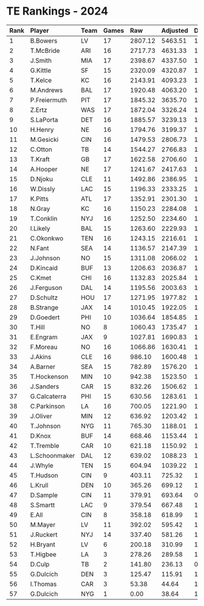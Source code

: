 # TE Rankings - 2024

| Rank | Player        | Team | Games | Raw     | Adjusted | Difficulty | Avg/Game | Typical | Consistency | Trend    |
| :----| :-------------| :----| :-----| :-------| :--------| :----------| :--------| :-------| :-----------| :--------|
| 1    | B.Bowers      | LV   | 17    | 2807.12 | 5463.51  | 1.031      | 321.38   | 279.76  | 7/2/8       | +125.7%  |
| 2    | T.McBride     | ARI  | 16    | 2717.73 | 4631.33  | 1.018      | 289.46   | 344.87  | 11/1/4      | +116.3%  |
| 3    | J.Smith       | MIA  | 17    | 2398.67 | 4337.50  | 1.012      | 255.15   | 256.22  | 9/0/8       | +209.7%  |
| 4    | G.Kittle      | SF   | 15    | 2320.09 | 4320.87  | 1.019      | 288.06   | 311.23  | 6/3/6       | +125.5%  |
| 5    | T.Kelce       | KC   | 16    | 2143.91 | 4093.23  | 1.015      | 255.83   | 272.45  | 8/2/6       | +180.0%  |
| 6    | M.Andrews     | BAL  | 17    | 1920.48 | 4063.20  | 1.023      | 239.01   | 220.34  | 6/1/10      | +193.7%  |
| 7    | P.Freiermuth  | PIT  | 17    | 1845.32 | 3635.70  | 1.027      | 213.86   | 218.06  | 7/2/8       | +98.5%   |
| 8    | Z.Ertz        | WAS  | 17    | 1872.04 | 3326.24  | 1.020      | 195.66   | 188.25  | 8/1/8       | +189.1%  |
| 9    | S.LaPorta     | DET  | 16    | 1885.57 | 3239.13  | 1.018      | 202.45   | 196.98  | 7/1/8       | +144.9%  |
| 10   | H.Henry       | NE   | 16    | 1794.76 | 3199.37  | 1.039      | 199.96   | 191.52  | 8/0/8       | +228.4%  |
| 11   | M.Gesicki     | CIN  | 16    | 1479.53 | 2806.73  | 1.033      | 175.42   | 182.31  | 10/1/5      | +333.6%  |
| 12   | C.Otton       | TB   | 14    | 1544.27 | 2766.83  | 1.021      | 197.63   | 163.50  | 6/0/8       | INACTIVE |
| 13   | T.Kraft       | GB   | 17    | 1622.58 | 2706.60  | 1.020      | 159.21   | 160.70  | 10/0/7      | +169.6%  |
| 14   | A.Hooper      | NE   | 17    | 1241.67 | 2417.63  | 1.025      | 142.21   | 142.18  | 8/3/6       | +161.1%  |
| 15   | D.Njoku       | CLE  | 11    | 1492.86 | 2386.95  | 1.025      | 217.00   | 201.33  | 5/0/6       | +189.0%  |
| 16   | W.Dissly      | LAC  | 15    | 1196.33 | 2333.25  | 1.020      | 155.55   | 161.75  | 10/0/5      | +220.2%  |
| 17   | K.Pitts       | ATL  | 17    | 1352.91 | 2301.30  | 1.014      | 135.37   | 128.66  | 8/1/8       | +393.3%  |
| 18   | N.Gray        | KC   | 16    | 1150.23 | 2284.08  | 1.015      | 142.76   | 141.85  | 9/0/7       | +335.4%  |
| 19   | T.Conklin     | NYJ  | 16    | 1252.50 | 2234.60  | 1.025      | 139.66   | 137.36  | 6/0/10      | +194.1%  |
| 20   | I.Likely      | BAL  | 15    | 1263.60 | 2229.93  | 1.016      | 148.66   | 139.53  | 8/1/6       | +281.9%  |
| 21   | C.Okonkwo     | TEN  | 16    | 1243.15 | 2216.61  | 1.015      | 138.54   | 150.92  | 9/1/6       | +212.2%  |
| 22   | N.Fant        | SEA  | 14    | 1136.57 | 2147.39  | 1.017      | 153.39   | 155.57  | 7/2/5       | +145.5%  |
| 23   | J.Johnson     | NO   | 15    | 1311.08 | 2066.02  | 1.031      | 137.73   | 141.09  | 9/1/5       | +125.1%  |
| 24   | D.Kincaid     | BUF  | 13    | 1206.63 | 2036.87  | 1.019      | 156.68   | 161.20  | 6/2/5       | +107.9%  |
| 25   | C.Kmet        | CHI  | 16    | 1132.83 | 2025.84  | 1.030      | 126.61   | 104.42  | 8/1/7       | +362.1%  |
| 26   | J.Ferguson    | DAL  | 14    | 1195.56 | 2003.63  | 1.015      | 143.12   | 132.44  | 6/2/6       | +136.9%  |
| 27   | D.Schultz     | HOU  | 17    | 1271.95 | 1977.82  | 1.029      | 116.34   | 104.77  | 8/0/9       | +116.2%  |
| 28   | B.Strange     | JAX  | 14    | 1010.45 | 1922.05  | 1.025      | 137.29   | 125.22  | 7/1/6       | +283.8%  |
| 29   | D.Goedert     | PHI  | 10    | 1036.64 | 1854.85  | 1.034      | 185.48   | 157.86  | 3/0/7       | +118.7%  |
| 30   | T.Hill        | NO   | 8     | 1060.43 | 1735.47  | 1.035      | 216.93   | 195.19  | 4/2/2       | INACTIVE |
| 31   | E.Engram      | JAX  | 9     | 1027.81 | 1690.83  | 1.025      | 187.87   | 182.91  | 3/2/4       | INACTIVE |
| 32   | F.Moreau      | NO   | 16    | 1066.86 | 1630.41  | 1.021      | 101.90   | 107.37  | 8/1/7       | +261.3%  |
| 33   | J.Akins       | CLE  | 16    | 986.10  | 1600.48  | 1.034      | 100.03   | 97.15   | 7/1/8       | +310.8%  |
| 34   | A.Barner      | SEA  | 15    | 782.89  | 1576.20  | 1.005      | 105.08   | 98.75   | 7/1/7       | +271.2%  |
| 35   | T.Hockenson   | MIN  | 10    | 942.38  | 1523.50  | 1.027      | 152.35   | 140.69  | 5/0/5       | +132.5%  |
| 36   | J.Sanders     | CAR  | 15    | 832.26  | 1506.62  | 1.013      | 100.44   | 99.72   | 9/0/6       | +669.7%  |
| 37   | G.Calcaterra  | PHI  | 15    | 630.56  | 1283.61  | 1.020      | 85.57    | 72.21   | 8/0/7       | +622.2%  |
| 38   | C.Parkinson   | LA   | 16    | 700.05  | 1221.90  | 1.010      | 76.37    | 76.01   | 9/0/7       | +407.7%  |
| 39   | J.Oliver      | MIN  | 12    | 636.92  | 1203.42  | 1.038      | 100.28   | 94.97   | 7/0/5       | +451.4%  |
| 40   | T.Johnson     | NYG  | 11    | 765.30  | 1188.01  | 1.015      | 108.00   | 107.89  | 5/2/4       | INACTIVE |
| 41   | D.Knox        | BUF  | 14    | 668.46  | 1153.44  | 1.020      | 82.39    | 78.24   | 7/1/6       | +257.2%  |
| 42   | T.Tremble     | CAR  | 10    | 621.18  | 1150.92  | 1.019      | 115.09   | 107.48  | 5/1/4       | +182.6%  |
| 43   | L.Schoonmaker | DAL  | 12    | 639.02  | 1088.23  | 1.024      | 90.69    | 99.20   | 8/0/4       | +1024.9% |
| 44   | J.Whyle       | TEN  | 15    | 604.94  | 1039.22  | 1.014      | 69.28    | 73.15   | 9/1/5       | +507.8%  |
| 45   | T.Hudson      | CIN  | 9     | 403.11  | 725.32   | 1.019      | 80.59    | 64.28   | 4/1/4       | +238.1%  |
| 46   | L.Krull       | DEN  | 10    | 365.26  | 699.12   | 1.000      | 69.91    | 70.40   | 4/2/4       | +177.2%  |
| 47   | D.Sample      | CIN  | 11    | 379.91  | 693.64   | 0.989      | 63.06    | 59.67   | 7/1/3       | +257.5%  |
| 48   | S.Smartt      | LAC  | 9     | 379.54  | 667.48   | 1.021      | 74.16    | 79.83   | 5/1/3       | +531.7%  |
| 49   | E.All         | CIN  | 8     | 358.18  | 618.99   | 1.030      | 77.37    | 85.20   | 3/1/4       | INACTIVE |
| 50   | M.Mayer       | LV   | 11    | 392.02  | 595.42   | 1.006      | 54.13    | 40.07   | 7/1/3       | +251.8%  |
| 51   | J.Ruckert     | NYJ  | 14    | 337.40  | 581.26   | 1.025      | 41.52    | 43.68   | 7/1/6       | +170.6%  |
| 52   | H.Bryant      | LV   | 6     | 200.18  | 310.99   | 1.004      | 51.83    | 43.59   | 2/0/4       | INACTIVE |
| 53   | T.Higbee      | LA   | 3     | 278.26  | 289.58   | 1.008      | 96.53    | 96.53   | 2/0/1       | N/A      |
| 54   | D.Culp        | TB   | 2     | 141.80  | 236.13   | 0.992      | 118.06   | 118.06  | 1/0/1       | N/A      |
| 55   | G.Dulcich     | DEN  | 3     | 125.47  | 115.91   | 1.025      | 38.64    | 42.12   | 2/0/2       | INACTIVE |
| 56   | I.Thomas      | CAR  | 3     | 53.38   | 44.64    | 1.017      | 14.88    | 14.88   | 1/1/1       | INACTIVE |
| 57   | G.Dulcich     | NYG  | 1     | 0.00    | 38.64    | 1.025      | 38.64    | 42.12   | 2/0/2       | INACTIVE |


